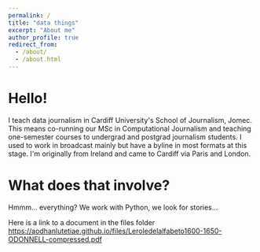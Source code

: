 ```yaml
---
permalink: /
title: "data things"
excerpt: "About me"
author_profile: true
redirect_from: 
  - /about/
  - /about.html
---
```


Hello!
======
I teach data journalism in Cardiff University's School of Journalism, Jomec. This means co-running our MSc in Computational Journalism and teaching one-semester courses to undergrad and postgrad journalism students. I used to work in broadcast mainly but have a byline in most formats at this stage. I'm originally from Ireland and came to Cardiff via Paris and London.

What does that involve?
======
Hmmm... everything? We work with Python, we look for stories...

Here is a link to a document in the files folder
https://aodhanlutetiae.github.io/files/Leroledelalfabeto1600-1650-ODONNELL-compressed.pdf



